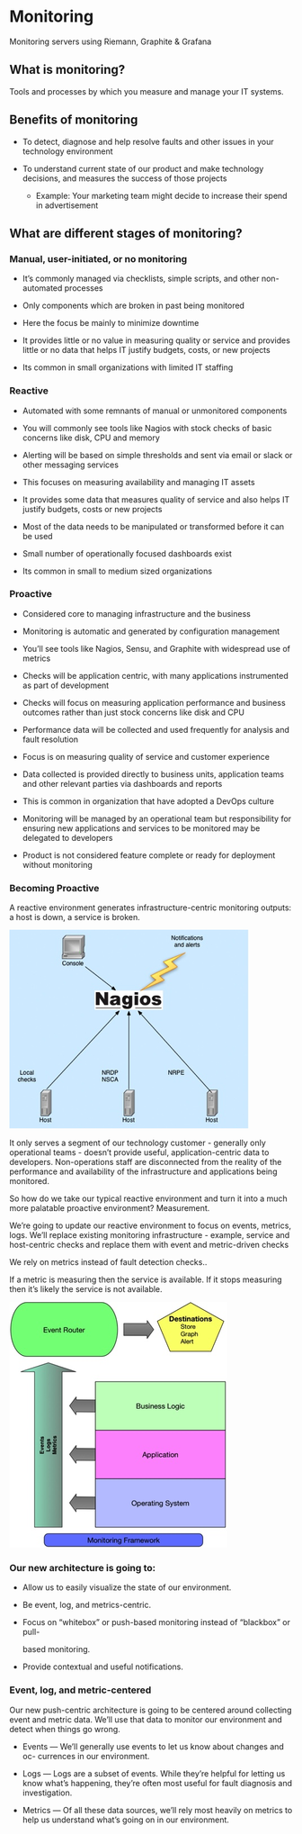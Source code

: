 # Monitoring

Monitoring servers using Riemann, Graphite &amp; Grafana

## What is monitoring?

Tools and processes by which you measure and manage your IT systems.

## Benefits of monitoring

  * To detect, diagnose and help resolve faults and other issues in your technology environment

  * To understand current state of our product and make technology decisions, and measures the success of those projects

    - Example: Your marketing team might decide to increase their spend in advertisement

## What are different stages of monitoring?

### Manual, user-initiated, or no monitoring

  * It’s commonly managed via checklists, simple scripts, and other non-automated processes

  * Only components which are broken in past being monitored

  * Here the focus be mainly to minimize downtime

  * It provides little or no value in measuring quality or service and provides little or no data that helps IT justify budgets, costs, or new projects

  * Its common in small organizations with limited IT staffing

### Reactive

  * Automated with some remnants of manual or unmonitored components

  * You will commonly see tools like Nagios with stock checks of basic concerns like disk, CPU and memory

  * Alerting will be based on simple thresholds and sent via email or slack or other messaging services

  * This focuses on measuring availability and managing IT assets

  * It provides some data that measures quality of service and also helps IT justify budgets, costs or new projects

  * Most of the data needs to be manipulated or transformed before it can be used

  * Small number of operationally focused dashboards exist

  * Its common in small to medium sized organizations

### Proactive

  * Considered core to managing infrastructure and the business

  * Monitoring is automatic and generated by configuration management

  * You’ll see tools like Nagios, Sensu, and Graphite with widespread use of metrics

  * Checks will be application centric, with many applications instrumented as part of development

  * Checks will focus on measuring application performance and business outcomes rather than just stock concerns like disk and CPU

  * Performance data will be collected and used frequently for analysis and fault resolution

  * Focus is on measuring quality of service and customer experience

  * Data collected is provided directly to business units, application teams and other relevant parties via dashboards and reports

  * This is common in organization that have adopted a DevOps culture

  * Monitoring will be managed by an operational team but responsibility for ensuring new applications and services to be monitored may be delegated to developers

  * Product is not considered feature complete or ready for deployment without monitoring

### Becoming Proactive

  A reactive environment generates infrastructure-centric monitoring outputs: a host is down, a service is broken.

![Reactive](https://raw.githubusercontent.com/vasuadari/monitoring/master/images/reactive.jpg)

It only serves a segment of our technology customer - generally only operational teams - doesn’t provide useful, application-centric data to developers. Non-operations staff are disconnected from the reality of the performance and availability of the infrastructure and applications being monitored.

So how do we take our typical reactive environment and turn it into a much more palatable proactive environment? Measurement.

We’re going to update our reactive environment to focus on events, metrics, logs. We’ll replace existing monitoring infrastructure - example, service and host-centric checks and replace them with event and metric-driven checks

We rely on metrics instead of fault detection checks..

If a metric is measuring then the service is available. If it stops measuring then it’s likely the service is not available.

![Proactive](https://raw.githubusercontent.com/vasuadari/monitoring/master/images/proactive.jpg)

### Our new architecture is going to:

  * Allow us to easily visualize the state of our environment.

  * Be event, log, and metrics-centric.

  * Focus on “whitebox” or push-based monitoring instead of “blackbox” or pull-

    based monitoring.

  * Provide contextual and useful notifications.


### Event, log, and metric-centered

Our new push-centric architecture is going to be centered around collecting event and metric data. We’ll use that data to monitor our environment and detect when things go wrong.

  * Events — We’ll generally use events to let us know about changes and oc- currences in our environment.

  * Logs — Logs are a subset of events. While they’re helpful for letting us know what’s happening, they’re often most useful for fault diagnosis and investigation.

  * Metrics — Of all these data sources, we’ll rely most heavily on metrics to help us understand what’s going on in our environment.



